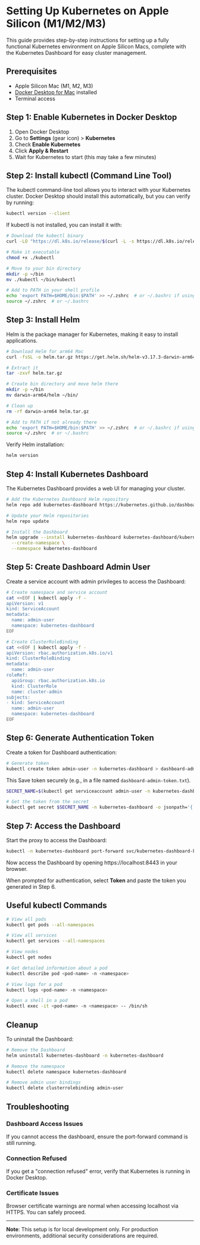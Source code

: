 # Setting Up Kubernetes on Apple Silicon (M1/M2/M3)

This guide provides step-by-step instructions for setting up a fully functional Kubernetes environment on Apple Silicon Macs, complete with the Kubernetes Dashboard for easy cluster management.

## Prerequisites

- Apple Silicon Mac (M1, M2, M3)
- [Docker Desktop for Mac](https://www.docker.com/products/docker-desktop/) installed
- Terminal access

## Step 1: Enable Kubernetes in Docker Desktop

1. Open Docker Desktop
2. Go to **Settings** (gear icon) > **Kubernetes**
3. Check **Enable Kubernetes**
4. Click **Apply & Restart**
5. Wait for Kubernetes to start (this may take a few minutes)

## Step 2: Install kubectl (Command Line Tool)

The kubectl command-line tool allows you to interact with your Kubernetes cluster. Docker Desktop should install this automatically, but you can verify by running:

```bash
kubectl version --client
```

If kubectl is not installed, you can install it with:

```bash
# Download the kubectl binary
curl -LO "https://dl.k8s.io/release/$(curl -L -s https://dl.k8s.io/release/stable.txt)/bin/darwin/arm64/kubectl"

# Make it executable
chmod +x ./kubectl

# Move to your bin directory
mkdir -p ~/bin
mv ./kubectl ~/bin/kubectl

# Add to PATH in your shell profile
echo 'export PATH=$HOME/bin:$PATH' >> ~/.zshrc  # or ~/.bashrc if using bash
source ~/.zshrc  # or ~/.bashrc
```

## Step 3: Install Helm

Helm is the package manager for Kubernetes, making it easy to install applications.

```bash
# Download Helm for arm64 Mac
curl -fsSL -o helm.tar.gz https://get.helm.sh/helm-v3.17.3-darwin-arm64.tar.gz

# Extract it
tar -zxvf helm.tar.gz

# Create bin directory and move helm there
mkdir -p ~/bin
mv darwin-arm64/helm ~/bin/

# Clean up
rm -rf darwin-arm64 helm.tar.gz

# Add to PATH if not already there
echo 'export PATH=$HOME/bin:$PATH' >> ~/.zshrc  # or ~/.bashrc if using bash
source ~/.zshrc  # or ~/.bashrc
```

Verify Helm installation:

```bash
helm version
```

## Step 4: Install Kubernetes Dashboard

The Kubernetes Dashboard provides a web UI for managing your cluster.

```bash
# Add the Kubernetes Dashboard Helm repository
helm repo add kubernetes-dashboard https://kubernetes.github.io/dashboard/

# Update your Helm repositories
helm repo update

# Install the Dashboard
helm upgrade --install kubernetes-dashboard kubernetes-dashboard/kubernetes-dashboard \
  --create-namespace \
  --namespace kubernetes-dashboard
```

## Step 5: Create Dashboard Admin User

Create a service account with admin privileges to access the Dashboard:

```bash
# Create namespace and service account
cat <<EOF | kubectl apply -f -
apiVersion: v1
kind: ServiceAccount
metadata:
  name: admin-user
  namespace: kubernetes-dashboard
EOF

# Create ClusterRoleBinding
cat <<EOF | kubectl apply -f -
apiVersion: rbac.authorization.k8s.io/v1
kind: ClusterRoleBinding
metadata:
  name: admin-user
roleRef:
  apiGroup: rbac.authorization.k8s.io
  kind: ClusterRole
  name: cluster-admin
subjects:
- kind: ServiceAccount
  name: admin-user
  namespace: kubernetes-dashboard
EOF
```

## Step 6: Generate Authentication Token

Create a token for Dashboard authentication:

```bash
# Generate token
kubectl create token admin-user -n kubernetes-dashboard > dashboard-admin-token.txt
```

This Save  token securely (e.g., in a file named `dashboard-admin-token.txt`).

```bash
SECRET_NAME=$(kubectl get serviceaccount admin-user -n kubernetes-dashboard -o jsonpath='{.secrets[0].name}')

# Get the token from the secret
kubectl get secret $SECRET_NAME -n kubernetes-dashboard -o jsonpath='{.data.token}' | base64 --decode
```

## Step 7: Access the Dashboard

Start the proxy to access the Dashboard:

```bash
kubectl -n kubernetes-dashboard port-forward svc/kubernetes-dashboard-kong-proxy 8443:443
```

Now access the Dashboard by opening https://localhost:8443 in your browser.

When prompted for authentication, select **Token** and paste the token you generated in Step 6.

## Useful kubectl Commands

```bash
# View all pods
kubectl get pods --all-namespaces

# View all services
kubectl get services --all-namespaces

# View nodes
kubectl get nodes

# Get detailed information about a pod
kubectl describe pod <pod-name> -n <namespace>

# View logs for a pod
kubectl logs <pod-name> -n <namespace>

# Open a shell in a pod
kubectl exec -it <pod-name> -n <namespace> -- /bin/sh
```

## Cleanup

To uninstall the Dashboard:

```bash
# Remove the Dashboard
helm uninstall kubernetes-dashboard -n kubernetes-dashboard

# Remove the namespace
kubectl delete namespace kubernetes-dashboard

# Remove admin user bindings
kubectl delete clusterrolebinding admin-user
```

## Troubleshooting

### Dashboard Access Issues
If you cannot access the dashboard, ensure the port-forward command is still running.

### Connection Refused
If you get a "connection refused" error, verify that Kubernetes is running in Docker Desktop.

### Certificate Issues
Browser certificate warnings are normal when accessing localhost via HTTPS. You can safely proceed.

---

**Note**: This setup is for local development only. For production environments, additional security considerations are required.
